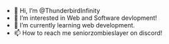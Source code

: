 - 👋 Hi, I’m @ThunderbirdInfinity
- 👀 I’m interested in Web and Software devlopment!
- 🌱 I’m currently learning web development.
- 📫 How to reach me seniorzombieslayer on discord!

<!---
ThunderbirdInfinity/ThunderbirdInfinity is a ✨ special ✨ repository because its `README.md` (this file) appears on your GitHub profile.
You can click the Preview link to take a look at your changes.
--->
